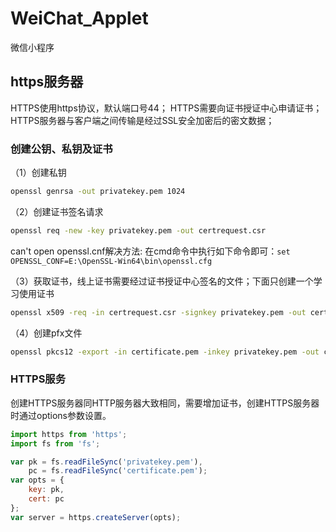 # WeiChat_Applet

微信小程序

## https服务器

HTTPS使用https协议，默认端口号44；
HTTPS需要向证书授证中心申请证书；
HTTPS服务器与客户端之间传输是经过SSL安全加密后的密文数据；

### 创建公钥、私钥及证书

（1）创建私钥

``` bash
openssl genrsa -out privatekey.pem 1024
```

（2）创建证书签名请求

``` bash
openssl req -new -key privatekey.pem -out certrequest.csr
```

can't open openssl.cnf解决方法:
在cmd命令中执行如下命令即可：`set OPENSSL_CONF=E:\OpenSSL-Win64\bin\openssl.cfg`

（3）获取证书，线上证书需要经过证书授证中心签名的文件；下面只创建一个学习使用证书

``` bash
openssl x509 -req -in certrequest.csr -signkey privatekey.pem -out certificate.pem
```

（4）创建pfx文件

``` bash
openssl pkcs12 -export -in certificate.pem -inkey privatekey.pem -out certificate.pfx
```

### HTTPS服务

创建HTTPS服务器同HTTP服务器大致相同，需要增加证书，创建HTTPS服务器时通过options参数设置。

``` js
import https from 'https';
import fs from 'fs';

var pk = fs.readFileSync('privatekey.pem'),
    pc = fs.readFileSync('certificate.pem');
var opts = {
    key: pk,
    cert: pc
};
var server = https.createServer(opts);
```